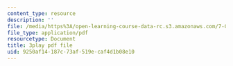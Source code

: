 ```yaml
---
content_type: resource
description: ''
file: /media/https%3A/open-learning-course-data-rc.s3.amazonaws.com/7-016-introductory-biology-fall-2018/9250af14187c73af519ecaf4d1b08e10_83-yKXuRDGc.pdf
file_type: application/pdf
resourcetype: Document
title: 3play pdf file
uid: 9250af14-187c-73af-519e-caf4d1b08e10
---
```

